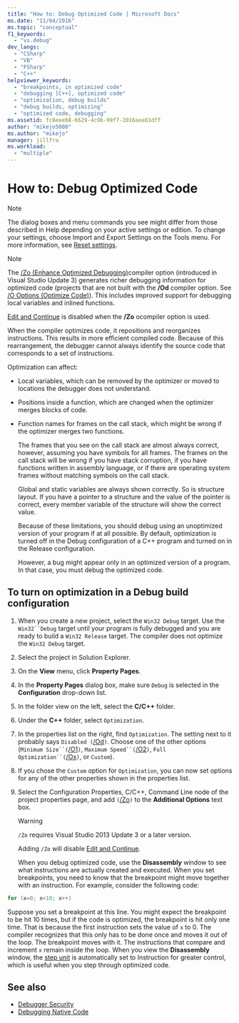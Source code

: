 ```yaml
---
title: "How to: Debug Optimized Code | Microsoft Docs"
ms.date: "11/04/2016"
ms.topic: "conceptual"
f1_keywords:
  - "vs.debug"
dev_langs:
  - "CSharp"
  - "VB"
  - "FSharp"
  - "C++"
helpviewer_keywords:
  - "breakpoints, in optimized code"
  - "debugging [C++], optimized code"
  - "optimization, debug builds"
  - "debug builds, optimizing"
  - "optimized code, debugging"
ms.assetid: fc8eeeb8-6629-4c9b-99f7-2016aee81dff
author: "mikejo5000"
ms.author: "mikejo"
manager: jillfra
ms.workload:
  - "multiple"
---
```

# How to: Debug Optimized Code

> [!NOTE]
> The dialog boxes and menu commands you see might differ from those described in Help depending on your active settings or edition. To change your settings, choose Import and Export Settings on the Tools menu. For more information, see [Reset settings](../ide/environment-settings.md#reset-settings).

> [!NOTE]
> The [/Zo (Enhance Optimized Debugging)](/cpp/build/reference/zo-enhance-optimized-debugging)compiler option (introduced in Visual Studio Update 3) generates richer debugging information for optimized code (projects that are not built with the **/Od** compiler option. See [/O Options (Optimize Code)](/cpp/build/reference/o-options-optimize-code)). This includes improved support for debugging local variables and inlined functions.
>
> [Edit and Continue](../debugger/edit-and-continue-visual-csharp.md) is disabled when the **/Zo** ocompiler option is used.

 When the compiler optimizes code, it repositions and reorganizes instructions. This results in more efficient compiled code. Because of this rearrangement, the debugger cannot always identify the source code that corresponds to a set of instructions.

 Optimization can affect:

- Local variables, which can be removed by the optimizer or moved to locations the debugger does not understand.

- Positions inside a function, which are changed when the optimizer merges blocks of code.

- Function names for frames on the call stack, which might be wrong if the optimizer merges two functions.

  The frames that you see on the call stack are almost always correct, however, assuming you have symbols for all frames. The frames on the call stack will be wrong if you have stack corruption, if you have functions written in assembly language, or if there are operating system frames without matching symbols on the call stack.

  Global and static variables are always shown correctly. So is structure layout. If you have a pointer to a structure and the value of the pointer is correct, every member variable of the structure will show the correct value.

  Because of these limitations, you should debug using an unoptimized version of your program if at all possible. By default, optimization is turned off in the Debug configuration of a C++ program and turned on in the Release configuration.

  However, a bug might appear only in an optimized version of a program. In that case, you must debug the optimized code.

## To turn on optimization in a Debug build configuration

1. When you create a new project, select the `Win32 Debug` target. Use the `Win32``Debug` target until your program is fully debugged and you are ready to build a `Win32 Release` target. The compiler does not optimize the `Win32 Debug` target.

2. Select the project in Solution Explorer.

3. On the **View** menu, click **Property Pages**.

4. In the **Property Pages** dialog box, make sure `Debug` is selected in the **Configuration** drop-down list.

5. In the folder view on the left, select the **C/C++** folder.

6. Under the **C++** folder, select `Optimization`.

7. In the properties list on the right, find `Optimization`. The setting next to it probably says `Disabled (`[/Od](/cpp/build/reference/od-disable-debug)`)`. Choose one of the other options (`Minimum Size``(`[/O1](/cpp/build/reference/o1-o2-minimize-size-maximize-speed)`)`, `Maximum Speed``(`[/O2](/cpp/build/reference/o1-o2-minimize-size-maximize-speed)`)`, `Full Optimization``(`[/Ox](/cpp/build/reference/ox-full-optimization)`)`, or `Custom`).

8. If you chose the `Custom` option for `Optimization`, you can now set options for any of the other properties shown in the properties list.

9. Select the Configuration Properties, C/C++, Command Line node of the project properties page, and add `(`[/Zo](/cpp/build/reference/zo-enhance-optimized-debugging)`)` to the **Additional Options** text box.

    > [!WARNING]
    > `/Zo` requires Visual Studio 2013 Update 3 or a later version.
    >
    >  Adding `/Zo` will disable [Edit and Continue](../debugger/edit-and-continue-visual-csharp.md).

   When you debug optimized code, use the **Disassembly** window to see what instructions are actually created and executed. When you set breakpoints, you need to know that the breakpoint might move together with an instruction. For example, consider the following code:

```cpp
for (x=0; x<10; x++)
```

 Suppose you set a breakpoint at this line. You might expect the breakpoint to be hit 10 times, but if the code is optimized, the breakpoint is hit only one time. That is because the first instruction sets the value of `x` to 0. The compiler recognizes that this only has to be done once and moves it out of the loop. The breakpoint moves with it. The instructions that compare and increment `x` remain inside the loop. When you view the **Disassembly** window, the [step unit](/previous-versions/visualstudio/visual-studio-2010/ek13f001(v=vs.100)) is automatically set to Instruction for greater control, which is useful when you step through optimized code.

## See also

- [Debugger Security](../debugger/debugger-security.md)
- [Debugging Native Code](../debugger/debugging-native-code.md)